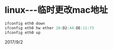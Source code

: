 # linux---临时更改mac地址

```r
ifconfig eth0 down
ifconfig eth0 hw ether 28:D2:44:DE:11:73
ifconfig eth0 up
```


2017/9/2  
